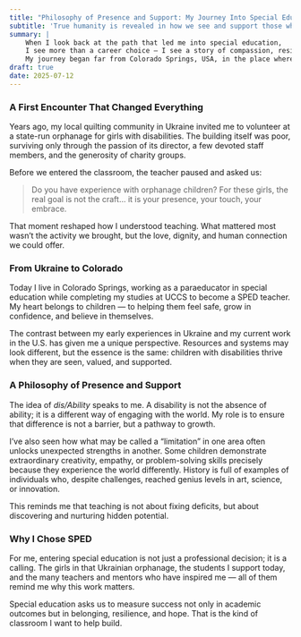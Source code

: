 ```yaml
---
title: "Philosophy of Presence and Support: My Journey Into Special Education"
subtitle: 'True humanity is revealed in how we see and support those who are most vulnerable'
summary: |
    When I look back at the path that led me into special education, 
    I see more than a career choice — I see a story of compassion, resilience, and purpose. 
    My journey began far from Colorado Springs, USA, in the place where I was born: Ukraine.
draft: true  
date: 2025-07-12
---
```


### A First Encounter That Changed Everything
Years ago, my local quilting community in Ukraine invited me to volunteer at a state-run orphanage for girls with disabilities. The building itself was poor, surviving only through the passion of its director, 
a few devoted staff members, and the generosity of charity groups.

Before we entered the classroom, the teacher paused and asked us:
> Do you have experience with orphanage children? For these girls, the real goal is not the craft... it is your presence, your touch, your embrace.

That moment reshaped how I understood teaching. What mattered most wasn’t the activity we brought, but the love, dignity, and human connection we could offer.

### From Ukraine to Colorado
Today I live in Colorado Springs, working as a paraeducator in special education while completing my studies at UCCS to become a SPED teacher. 
My heart belongs to children — to helping them feel safe, grow in confidence, and believe in themselves.

The contrast between my early experiences in Ukraine and my current work in the U.S. has given me a unique perspective.
Resources and systems may look different, but the essence is the same: children with disabilities thrive when they are seen, valued, and supported.

### A Philosophy of Presence and Support
The idea of _dis/Ability_ speaks to me. A disability is not the absence of ability; it is a different way of engaging with the world. 
My role is to ensure that difference is not a barrier, but a pathway to growth.

I’ve also seen how what may be called a “limitation” in one area often unlocks unexpected strengths in another.
Some children demonstrate extraordinary creativity, empathy, or problem-solving skills precisely because they 
experience the world differently. History is full of examples of individuals who, despite challenges, 
reached genius levels in art, science, or innovation.

This reminds me that teaching is not about fixing deficits, but about discovering and nurturing hidden potential.

### Why I Chose SPED
For me, entering special education is not just a professional decision; it is a calling. The girls in that Ukrainian orphanage, the students I support today, and the many teachers and mentors who have inspired me — all of them remind me why this work matters.

Special education asks us to measure success not only in academic outcomes but in belonging, resilience, and hope. That is the kind of classroom I want to help build.